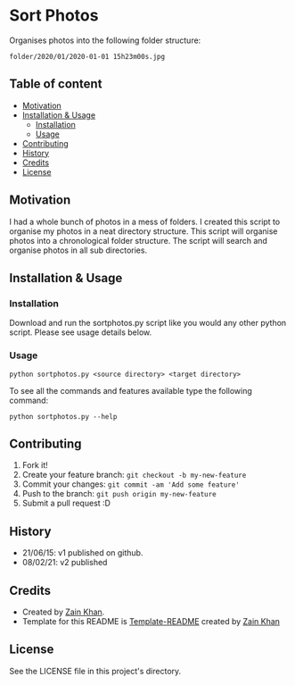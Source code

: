# Sort Photos
Organises photos into the following folder structure:
```
folder/2020/01/2020-01-01 15h23m00s.jpg
```

## Table of content

- [Motivation](#motivation)
- [Installation & Usage](#installation--usage)
  - [Installation](#installation)
  - [Usage](#usage)
- [Contributing](#contributing)
- [History](#history)
- [Credits](#credits)
- [License](#license)

## Motivation
I had a whole bunch of photos in a mess of folders. I created this script to organise my photos in a neat directory structure. This script will organise photos into a chronological folder structure. The script will search and organise photos in all sub directories.

## Installation & Usage

### Installation
Download and run the sortphotos.py script like you would any other python script. Please see usage details below.

### Usage
```
python sortphotos.py <source directory> <target directory>
```
To see all the commands and features available type the following command:
```
python sortphotos.py --help
```


## Contributing
1. Fork it!
2. Create your feature branch: `git checkout -b my-new-feature`
3. Commit your changes: `git commit -am 'Add some feature'`
4. Push to the branch: `git push origin my-new-feature`
5. Submit a pull request :D

## History
- 21/06/15: v1 published on github.
- 08/02/21: v2 published

## Credits
- Created by <a href="https://iamzain.com">Zain Khan</a>.
- Template for this README is <a href="https://github.com/gitzain/template-README">Template-README</a> created by <a href="https://iamzain.com">Zain Khan</a>

## License
See the LICENSE file in this project's directory.
